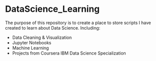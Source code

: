 # DataScience_Learning

The purpose of this repository is to create a place to store scripts I have created to learn about Data Science. 
Including:
- Data Cleaning & Visualization
- Jupyter Notebooks
- Machine Learning
- Projects from Coursera IBM Data Science Specialization

